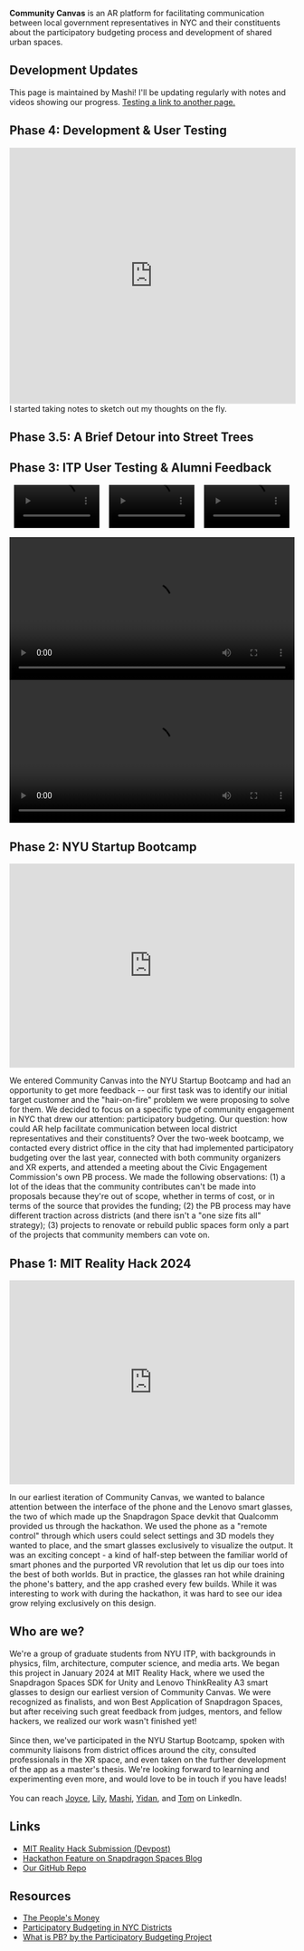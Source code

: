 **Community Canvas** is an AR platform for facilitating communication between local government representatives in NYC and their constituents about the participatory budgeting process and development of shared urban spaces. 

## Development Updates

This page is maintained by Mashi! I'll be updating regularly with notes and videos showing our progress. [Testing a link to another page.](mit-reality-hack.md)

## Phase 4: Development & User Testing

<iframe style="border: 1px solid rgba(0, 0, 0, 0.1);" width="100%" height="450" src="https://www.figma.com/embed?embed_host=share&url=https%3A%2F%2Fwww.figma.com%2Fproto%2FG5p6rBzEdBQrgjuckzaXTs%2FCommunity-Canvas%3Ftype%3Ddesign%26node-id%3D588-327%26t%3D52Dj3z7iN62WAIW1-1%26scaling%3Dscale-down%26page-id%3D588%253A317%26mode%3Ddesign" allowfullscreen></iframe>
<br>
I started taking notes to sketch out my thoughts on the fly. 

## Phase 3.5: A Brief Detour into Street Trees

## Phase 3: ITP User Testing & Alumni Feedback

<div class="video-container" style="display: flex; justify-content: space-around;">
  <video width="30%" controls>
    <source src="./assets/media/preview_bg.mp4" type="video/mp4">
    Your browser does not support the video tag.
  </video> 
  
  <video width="30%" controls>
    <source src="./assets/media/preview_cost.mp4" type="video/mp4">
    Your browser does not support the video tag.
  </video>
  
  <video width="30%" controls>
    <source src="./assets/media/preview_contributions.mp4" type="video/mp4">
    Your browser does not support the video tag.
  </video>
</div>
<br>

<video width="100%" controls>
  <source src="./assets/media/preview_horizontal.mp4" type="video/mp4">
  Your browser does not support the video tag.
</video>
<br>

<video width="100%" controls>
  <source src="./assets/media/demo.mp4" type="video/mp4">
  Your browser does not support the video tag.
</video>
<br>


## Phase 2: NYU Startup Bootcamp

<iframe src="https://docs.google.com/presentation/d/e/2PACX-1vQ8cqy0lS6zPXYV8J6oteYJ7pcZY4yqO-YCfziUISDO711a49kPASq8pBjabbazsHu95cKEXr3QFwbQ/embed?start=true&loop=true&delayms=3000" frameborder="0" width="100%" height="360" allowfullscreen="true" mozallowfullscreen="true" webkitallowfullscreen="true"></iframe>

We entered Community Canvas into the NYU Startup Bootcamp and had an opportunity to get more feedback -- our first task was to identify our initial target customer and the "hair-on-fire" problem we were proposing to solve for them. We decided to focus on a specific type of community engagement in NYC that drew our attention: participatory budgeting. Our question: how could AR help facilitate communication between local district representatives and their constituents? Over the two-week bootcamp, we contacted every district office in the city that had implemented participatory budgeting over the last year, connected with both community organizers and XR experts, and attended a meeting about the Civic Engagement Commission's own PB process. We made the following observations: (1) a lot of the ideas that the community contributes can't be made into proposals because they're out of scope, whether in terms of cost, or in terms of the source that provides the funding; (2) the PB process may have different traction across districts (and there isn't a "one size fits all" strategy); (3) projects to renovate or rebuild public spaces form only a part of the projects that community members can vote on.

## Phase 1: MIT Reality Hack 2024

<iframe src="https://player.vimeo.com/video/907228978?h=cfc37d2d01" width="100%" height="360" frameborder="0" allow="autoplay; fullscreen; picture-in-picture" allowfullscreen></iframe>

In our earliest iteration of Community Canvas, we wanted to balance attention between the interface of the phone and the Lenovo smart glasses, the two of which made up the Snapdragon Space devkit that Qualcomm provided us through the hackathon. We used the phone as a "remote control" through which users could select settings and 3D models they wanted to place, and the smart glasses exclusively to visualize the output. It was an exciting concept - a kind of half-step between the familiar world of smart phones and the purported VR revolution that let us dip our toes into the best of both worlds. But in practice, the glasses ran hot while draining the phone's battery, and the app crashed every few builds. While it was interesting to work with during the hackathon, it was hard to see our idea grow relying exclusively on this design.

## Who are we? 

We're a group of graduate students from NYU ITP, with backgrounds in physics, film, architecture, computer science, and media arts. We began this project in January 2024 at MIT Reality Hack, where we used the Snapdragon Spaces SDK for Unity and Lenovo ThinkReality A3 smart glasses to design our earliest version of Community Canvas. We were recognized as finalists, and won Best Application of Snapdragon Spaces, but after receiving such great feedback from judges, mentors, and fellow hackers, we realized our work wasn't finished yet! 
<br><br>
Since then, we've participated in the NYU Startup Bootcamp, spoken with community liaisons from district offices around the city, consulted professionals in the XR space, and even taken on the further development of the app as a master's thesis. We're looking forward to learning and experimenting even more, and would love to be in touch if you have leads!
<br><br>
You can reach [Joyce](https://www.linkedin.com/in/joyceyayuanzheng/), [Lily](https://www.linkedin.com/in/peixuan-yu-959b32158/), [Mashi](https://www.linkedin.com/in/mashiyat/), [Yidan](https://www.linkedin.com/in/yidan-hu-82a992253/), and [Tom](https://www.linkedin.com/in/tom-xia/) on LinkedIn.

## Links

* [MIT Reality Hack Submission (Devpost)](https://devpost.com/software/community-canvas)
* [Hackathon Feature on Snapdragon Spaces Blog](https://spaces.qualcomm.com/blog/community-canvas-mit-reality-hack-2024/)
* [Our GitHub Repo](https://github.com/mashiyatz/CommunityCanvas)

## Resources
* [The People's Money](https://www.participate.nyc.gov/)
* [Participatory Budgeting in NYC Districts](https://council.nyc.gov/pb/)
* [What is PB? by the Participatory Budgeting Project](https://www.participatorybudgeting.org/about-pb/)
